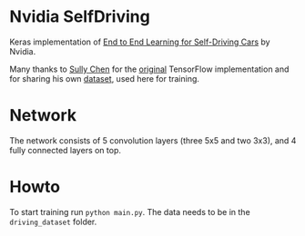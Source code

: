 # Nvidia SelfDriving

Keras implementation of [End to End Learning for Self-Driving Cars](https://arxiv.org/pdf/1604.07316.pdf) by Nvidia.

Many thanks to [Sully Chen](https://github.com/SullyChen) for the [original](https://github.com/SullyChen/Autopilot-TensorFlow) TensorFlow implementation and for sharing his own [dataset](https://drive.google.com/file/d/0B-KJCaaF7ellQUkzdkpsQkloenM/view?usp=sharing), used here for training.

# Network

The network consists of 5 convolution layers (three 5x5 and two 3x3), and 4 fully connected layers on top.

# Howto

To start training run `python main.py`. The data needs to be in the `driving_dataset` folder.
